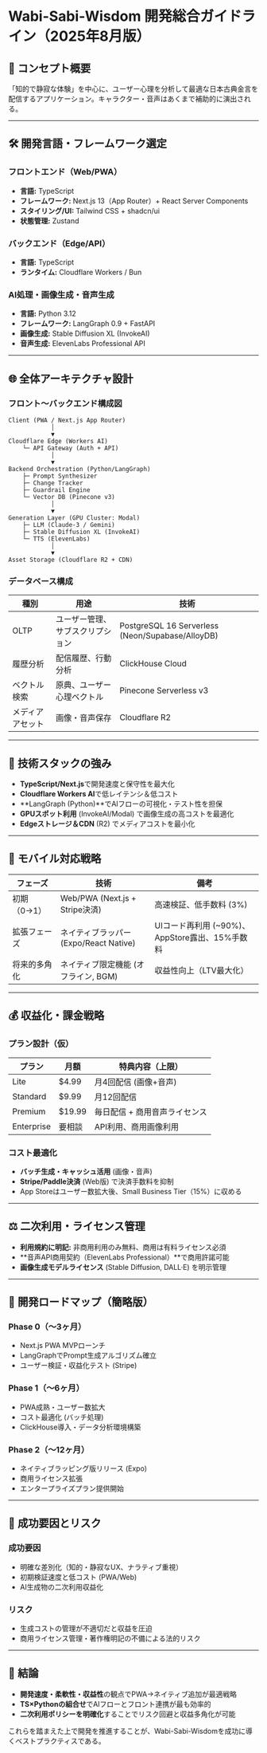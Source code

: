 
# Wabi-Sabi-Wisdom 開発総合ガイドライン（2025年8月版）

## 🌟 コンセプト概要
「知的で静寂な体験」を中心に、ユーザー心理を分析して最適な日本古典金言を配信するアプリケーション。キャラクター・音声はあくまで補助的に演出される。

---

## 🛠️ 開発言語・フレームワーク選定

### フロントエンド（Web/PWA）
- **言語:** TypeScript
- **フレームワーク:** Next.js 13（App Router）+ React Server Components
- **スタイリング/UI:** Tailwind CSS + shadcn/ui
- **状態管理:** Zustand

### バックエンド（Edge/API）
- **言語:** TypeScript
- **ランタイム:** Cloudflare Workers / Bun

### AI処理・画像生成・音声生成
- **言語:** Python 3.12
- **フレームワーク:** LangGraph 0.9 + FastAPI
- **画像生成:** Stable Diffusion XL (InvokeAI)
- **音声生成:** ElevenLabs Professional API

---

## 🌐 全体アーキテクチャ設計

### フロント〜バックエンド構成図

```
Client (PWA / Next.js App Router)
            │
            ▼
Cloudflare Edge (Workers AI)
    └─ API Gateway (Auth + API)
            │
            ▼
Backend Orchestration (Python/LangGraph)
    ├─ Prompt Synthesizer
    ├─ Change Tracker
    ├─ Guardrail Engine
    └─ Vector DB (Pinecone v3)
            │
            ▼
Generation Layer (GPU Cluster: Modal)
    ├─ LLM (Claude-3 / Gemini)
    ├─ Stable Diffusion XL (InvokeAI)
    └─ TTS (ElevenLabs)
            │
            ▼
Asset Storage (Cloudflare R2 + CDN)
```

### データベース構成

| 種別 | 用途 | 技術 |
|---|---|---|
| OLTP | ユーザー管理、サブスクリプション | PostgreSQL 16 Serverless (Neon/Supabase/AlloyDB) |
| 履歴分析 | 配信履歴、行動分析 | ClickHouse Cloud |
| ベクトル検索 | 原典、ユーザー心理ベクトル | Pinecone Serverless v3 |
| メディアアセット | 画像・音声保存 | Cloudflare R2 |

---

## 🔑 技術スタックの強み

- **TypeScript/Next.js**で開発速度と保守性を最大化
- **Cloudflare Workers AI**で低レイテンシ＆低コスト
- **LangGraph (Python)**でAIフローの可視化・テスト性を担保
- **GPUスポット利用** (InvokeAI/Modal) で画像生成の高コストを最適化
- **Edgeストレージ＆CDN** (R2) でメディアコストを最小化

---

## 📱 モバイル対応戦略

| フェーズ | 技術 | 備考 |
|---|---|---|
| 初期（0→1） | Web/PWA (Next.js + Stripe決済) | 高速検証、低手数料 (3%) |
| 拡張フェーズ | ネイティブラッパー (Expo/React Native) | UIコード再利用 (~90%)、AppStore露出、15%手数料 |
| 将来的多角化 | ネイティブ限定機能 (オフライン, BGM) | 収益性向上（LTV最大化） |

---

## 💰 収益化・課金戦略

### プラン設計（仮）

| プラン | 月額 | 特典内容（上限） |
|---|---|---|
| Lite | $4.99 | 月4回配信 (画像+音声) |
| Standard | $9.99 | 月12回配信 |
| Premium | $19.99 | 毎日配信 + 商用音声ライセンス |
| Enterprise | 要相談 | API利用、商用画像利用 |

### コスト最適化

- **バッチ生成・キャッシュ活用** (画像・音声)
- **Stripe/Paddle決済** (Web版) で決済手数料を抑制
- App Storeはユーザー数拡大後、Small Business Tier（15%）に収める

---

## ⚖️ 二次利用・ライセンス管理

- **利用規約に明記:** 非商用利用のみ無料、商用は有料ライセンス必須
- **音声API商用契約（ElevenLabs Professional）**で商用許諾可能
- **画像生成モデルライセンス** (Stable Diffusion, DALL·E) を明示管理

---

## 🚀 開発ロードマップ（簡略版）

### Phase 0（〜3ヶ月）

- Next.js PWA MVPローンチ
- LangGraphでPrompt生成アルゴリズム確立
- ユーザー検証・収益化テスト (Stripe)

### Phase 1（〜6ヶ月）

- PWA成熟・ユーザー数拡大
- コスト最適化 (バッチ処理)
- ClickHouse導入・データ分析環境構築

### Phase 2（〜12ヶ月）

- ネイティブラッピング版リリース (Expo)
- 商用ライセンス拡張
- エンタープライズプラン提供開始

---

## 📌 成功要因とリスク

### 成功要因

- 明確な差別化（知的・静寂なUX、ナラティブ重視）
- 初期検証速度と低コスト (PWA/Web)
- AI生成物の二次利用収益化

### リスク

- 生成コストの管理が不適切だと収益を圧迫
- 商用ライセンス管理・著作権明記の不備による法的リスク

---

## 🎯 結論

- **開発速度・柔軟性・収益性**の観点でPWA→ネイティブ追加が最適戦略
- **TS×Pythonの組合せ**でAIフローとフロント連携が最も効率的
- **二次利用ポリシーを明確化**することでリスク回避と収益多角化が可能

これらを踏まえた上で開発を推進することが、Wabi-Sabi-Wisdomを成功に導くベストプラクティスである。
